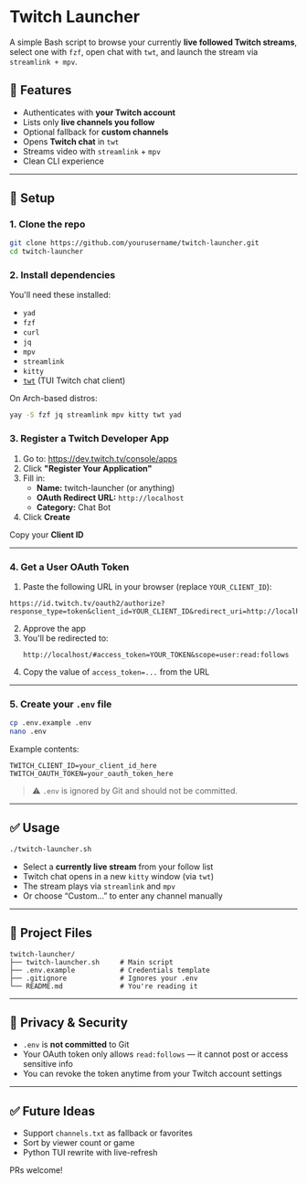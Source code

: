 # Twitch Launcher

A simple Bash script to browse your currently **live followed Twitch streams**, select one with `fzf`, open chat with `twt`, and launch the stream via `streamlink + mpv`.

## 🔧 Features

- Authenticates with **your Twitch account**
- Lists only **live channels you follow**
- Optional fallback for **custom channels**
- Opens **Twitch chat** in `twt`
- Streams video with `streamlink` + `mpv`
- Clean CLI experience

---

## 🚀 Setup

### 1. Clone the repo

```bash
git clone https://github.com/yourusername/twitch-launcher.git
cd twitch-launcher
```

### 2. Install dependencies

You'll need these installed:

- `yad`
- `fzf`
- `curl`
- `jq`
- `mpv`
- `streamlink`
- `kitty`
- [`twt`](https://github.com/xnaas/twt) (TUI Twitch chat client)

On Arch-based distros:

```bash
yay -S fzf jq streamlink mpv kitty twt yad
```

### 3. Register a Twitch Developer App

1. Go to: https://dev.twitch.tv/console/apps
2. Click **"Register Your Application"**
3. Fill in:
   - **Name:** twitch-launcher (or anything)
   - **OAuth Redirect URL:** `http://localhost`
   - **Category:** Chat Bot
4. Click **Create**

Copy your **Client ID**

---

### 4. Get a User OAuth Token

1. Paste the following URL in your browser (replace `YOUR_CLIENT_ID`):

```
https://id.twitch.tv/oauth2/authorize?response_type=token&client_id=YOUR_CLIENT_ID&redirect_uri=http://localhost&scope=user:read:follows
```

2. Approve the app
3. You'll be redirected to:
   ```
   http://localhost/#access_token=YOUR_TOKEN&scope=user:read:follows
   ```
4. Copy the value of `access_token=...` from the URL

---

### 5. Create your `.env` file

```bash
cp .env.example .env
nano .env
```

Example contents:

```env
TWITCH_CLIENT_ID=your_client_id_here
TWITCH_OAUTH_TOKEN=your_oauth_token_here
```

> ⚠️ `.env` is ignored by Git and should not be committed.

---

## ✅ Usage

```bash
./twitch-launcher.sh
```

- Select a **currently live stream** from your follow list
- Twitch chat opens in a new `kitty` window (via `twt`)
- The stream plays via `streamlink` and `mpv`
- Or choose “Custom...” to enter any channel manually

---

## 📁 Project Files

```
twitch-launcher/
├── twitch-launcher.sh     # Main script
├── .env.example           # Credentials template
├── .gitignore             # Ignores your .env
└── README.md              # You're reading it
```

---

## 🔐 Privacy & Security

- `.env` is **not committed** to Git
- Your OAuth token only allows `read:follows` — it cannot post or access sensitive info
- You can revoke the token anytime from your Twitch account settings

---

## ✅ Future Ideas

- Support `channels.txt` as fallback or favorites
- Sort by viewer count or game
- Python TUI rewrite with live-refresh

PRs welcome!
